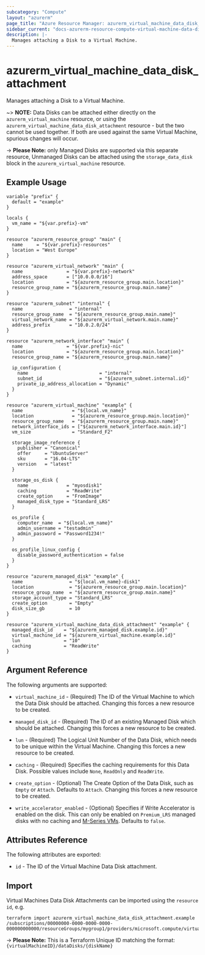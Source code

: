 ```yaml
---
subcategory: "Compute"
layout: "azurerm"
page_title: "Azure Resource Manager: azurerm_virtual_machine_data_disk_attachment"
sidebar_current: "docs-azurerm-resource-compute-virtual-machine-data-disk-attachment"
description: |-
  Manages attaching a Disk to a Virtual Machine.
---
```


# azurerm_virtual_machine_data_disk_attachment

Manages attaching a Disk to a Virtual Machine.

~> **NOTE:** Data Disks can be attached either directly on the `azurerm_virtual_machine` resource, or using the `azurerm_virtual_machine_data_disk_attachment` resource - but the two cannot be used together. If both are used against the same Virtual Machine, spurious changes will occur.

-> **Please Note:** only Managed Disks are supported via this separate resource, Unmanaged Disks can be attached using the `storage_data_disk` block in the `azurerm_virtual_machine` resource.

## Example Usage

```hcl
variable "prefix" {
  default = "example"
}

locals {
  vm_name = "${var.prefix}-vm"
}

resource "azurerm_resource_group" "main" {
  name     = "${var.prefix}-resources"
  location = "West Europe"
}

resource "azurerm_virtual_network" "main" {
  name                = "${var.prefix}-network"
  address_space       = ["10.0.0.0/16"]
  location            = "${azurerm_resource_group.main.location}"
  resource_group_name = "${azurerm_resource_group.main.name}"
}

resource "azurerm_subnet" "internal" {
  name                 = "internal"
  resource_group_name  = "${azurerm_resource_group.main.name}"
  virtual_network_name = "${azurerm_virtual_network.main.name}"
  address_prefix       = "10.0.2.0/24"
}

resource "azurerm_network_interface" "main" {
  name                = "${var.prefix}-nic"
  location            = "${azurerm_resource_group.main.location}"
  resource_group_name = "${azurerm_resource_group.main.name}"

  ip_configuration {
    name                          = "internal"
    subnet_id                     = "${azurerm_subnet.internal.id}"
    private_ip_address_allocation = "Dynamic"
  }
}

resource "azurerm_virtual_machine" "example" {
  name                  = "${local.vm_name}"
  location              = "${azurerm_resource_group.main.location}"
  resource_group_name   = "${azurerm_resource_group.main.name}"
  network_interface_ids = ["${azurerm_network_interface.main.id}"]
  vm_size               = "Standard_F2"

  storage_image_reference {
    publisher = "Canonical"
    offer     = "UbuntuServer"
    sku       = "16.04-LTS"
    version   = "latest"
  }

  storage_os_disk {
    name              = "myosdisk1"
    caching           = "ReadWrite"
    create_option     = "FromImage"
    managed_disk_type = "Standard_LRS"
  }

  os_profile {
    computer_name  = "${local.vm_name}"
    admin_username = "testadmin"
    admin_password = "Password1234!"
  }

  os_profile_linux_config {
    disable_password_authentication = false
  }
}

resource "azurerm_managed_disk" "example" {
  name                 = "${local.vm_name}-disk1"
  location             = "${azurerm_resource_group.main.location}"
  resource_group_name  = "${azurerm_resource_group.main.name}"
  storage_account_type = "Standard_LRS"
  create_option        = "Empty"
  disk_size_gb         = 10
}

resource "azurerm_virtual_machine_data_disk_attachment" "example" {
  managed_disk_id    = "${azurerm_managed_disk.example.id}"
  virtual_machine_id = "${azurerm_virtual_machine.example.id}"
  lun                = "10"
  caching            = "ReadWrite"
}
```

## Argument Reference

The following arguments are supported:

* `virtual_machine_id` - (Required) The ID of the Virtual Machine to which the Data Disk should be attached. Changing this forces a new resource to be created.

* `managed_disk_id` - (Required) The ID of an existing Managed Disk which should be attached. Changing this forces a new resource to be created.

* `lun` - (Required) The Logical Unit Number of the Data Disk, which needs to be unique within the Virtual Machine. Changing this forces a new resource to be created.

* `caching` - (Required) Specifies the caching requirements for this Data Disk. Possible values include `None`, `ReadOnly` and `ReadWrite`.

* `create_option` - (Optional) The Create Option of the Data Disk, such as `Empty` or `Attach`. Defaults to `Attach`. Changing this forces a new resource to be created.

* `write_accelerator_enabled` - (Optional) Specifies if Write Accelerator is enabled on the disk. This can only be enabled on `Premium_LRS` managed disks with no caching and [M-Series VMs](https://docs.microsoft.com/en-us/azure/virtual-machines/workloads/sap/how-to-enable-write-accelerator). Defaults to `false`.

## Attributes Reference

The following attributes are exported:

* `id` - The ID of the Virtual Machine Data Disk attachment.

## Import

Virtual Machines Data Disk Attachments can be imported using the `resource id`, e.g.

```shell
terraform import azurerm_virtual_machine_data_disk_attachment.example /subscriptions/00000000-0000-0000-0000-000000000000/resourceGroups/mygroup1/providers/microsoft.compute/virtualMachines/machine1/dataDisks/disk1
```

-> **Please Note:** This is a Terraform Unique ID matching the format: `{virtualMachineID}/dataDisks/{diskName}`
